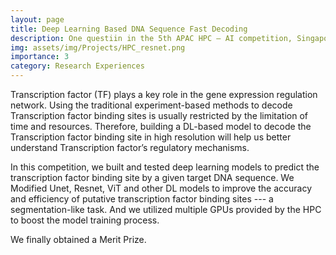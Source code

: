 ```yaml
---
layout: page
title: Deep Learning Based DNA Sequence Fast Decoding
description: One questiin in the 5th APAC HPC – AI competition, Singapore
img: assets/img/Projects/HPC_resnet.png
importance: 3
category: Research Experiences
---
```


Transcription factor (TF) plays a key role in the gene expression regulation network. Using the traditional experiment-based methods to decode Transcription factor binding sites is usually restricted by the limitation of time and resources. Therefore, building a DL-based model to decode the Transcription factor binding site in high resolution will help us better understand Transcription factor’s regulatory mechanisms.

In this competition, we built and tested deep learning models to predict the transcription factor binding site by a given target DNA sequence. We Modified Unet, Resnet, ViT and other DL models to improve the accuracy and efficiency of putative transcription factor binding sites --- a segmentation-like task. And we utilized multiple GPUs provided by the HPC to boost the model training process. 

We finally obtained a Merit Prize.

<!-- - Review
  - Chem. Soc. Rev., 2022, 51, 8415-8433. [[HTML]](https://doi.org/10.1039/D2CS00367H) [[PDF]](https://zishengz.github.io/assets/pdf/papers/2022chemsocrev.pdf)
- Molecular Electrocatalysts
  - J. Organomet. Chem., 864, 2018, 143-147. [[HTML]](https://www.sciencedirect.com/science/article/pii/S0022328X18301657) [[PDF]](https://zishengz.github.io/assets/pdf/papers/2018jomc.pdf)
  - J. Phys. Chem. C, 2021, 125, 25, 13836-13849. [[HTML]](https://pubs.acs.org/doi/abs/10.1021/acs.jpcc.1c02508) [[PDF]](https://zishengz.github.io/assets/pdf/papers/2021jpcc.pdf)
- CO2 Capturing Molecule
  - PNAS, 2022, 119, 25, e2123496119. [[HTML]](https://www.pnas.org/doi/abs/10.1073/pnas.2123496119) [[PDF]](https://zishengz.github.io/assets/pdf/papers/2022pnas.pdf) -->